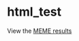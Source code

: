 # html_test
View the [MEME results](https://htmlpreview.github.io/?https://github.com/krabberod/html_test/blob/main/meme.html) 

